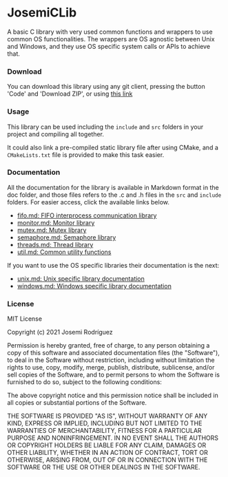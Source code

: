 # JosemiCLib

A basic C library with very used common functions and wrappers to use common OS functionalities.
The wrappers are OS agnostic between Unix and Windows, and they use OS specific system calls or APIs to achieve that.

### Download
You can download this library using any git client, pressing the button 'Code' and 'Download ZIP', or using [this link](https://github.com/josemirm/josemiCLib/archive/refs/heads/main.zip)

### Usage

This library can be used including the `include` and `src` folders in your project and compiling all together.

It could also link a pre-compiled static library file after using CMake, and a `CMakeLists.txt` file is provided to make this task easier.

### Documentation

All the documentation for the library is available in Markdown format in the doc folder, and those files refers to the .c and .h files in the `src` and `include` folders. For easier access, click the available links below.

- [fifo.md: FIFO interprocess communication library](doc/fifo.md)
- [monitor.md: Monitor library](doc/monitor.md)
- [mutex.md: Mutex library](doc/mutex.md)
- [semaphore.md: Semaphore library](doc/semaphore.md)
- [threads.md: Thread library](doc/threads.md)
- [util.md: Common utility functions](doc/util.md)

If you want to use the OS specific libraries their documentation is the next:

- [unix.md: Unix specific library documentation](doc/os/unix.md)
- [windows.md: Windows specific library documentation](doc/os/windows.md)



### License

MIT License

Copyright (c) 2021 Josemi Rodríguez

Permission is hereby granted, free of charge, to any person obtaining a copy
of this software and associated documentation files (the "Software"), to deal
in the Software without restriction, including without limitation the rights
to use, copy, modify, merge, publish, distribute, sublicense, and/or sell
copies of the Software, and to permit persons to whom the Software is
furnished to do so, subject to the following conditions:

The above copyright notice and this permission notice shall be included in all
copies or substantial portions of the Software.

THE SOFTWARE IS PROVIDED "AS IS", WITHOUT WARRANTY OF ANY KIND, EXPRESS OR
IMPLIED, INCLUDING BUT NOT LIMITED TO THE WARRANTIES OF MERCHANTABILITY,
FITNESS FOR A PARTICULAR PURPOSE AND NONINFRINGEMENT. IN NO EVENT SHALL THE
AUTHORS OR COPYRIGHT HOLDERS BE LIABLE FOR ANY CLAIM, DAMAGES OR OTHER
LIABILITY, WHETHER IN AN ACTION OF CONTRACT, TORT OR OTHERWISE, ARISING FROM,
OUT OF OR IN CONNECTION WITH THE SOFTWARE OR THE USE OR OTHER DEALINGS IN THE
SOFTWARE.

